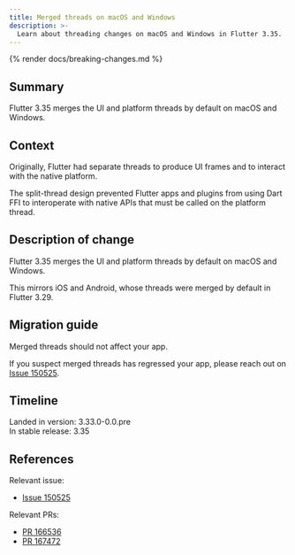 ```yaml
---
title: Merged threads on macOS and Windows
description: >-
  Learn about threading changes on macOS and Windows in Flutter 3.35.
---
```


{% render docs/breaking-changes.md %}

## Summary

Flutter 3.35 merges the UI and platform threads by default on macOS and Windows.

## Context

Originally, Flutter had separate threads to produce UI frames and to
interact with the native platform.

The split-thread design prevented Flutter apps and plugins from using Dart FFI
to interoperate with native APIs that must be called on the platform thread.

## Description of change

Flutter 3.35 merges the UI and platform threads by default on macOS and Windows.

This mirrors iOS and Android, whose threads were merged by default in
Flutter 3.29.

## Migration guide

Merged threads should not affect your app.

If you suspect merged threads has regressed your app, please reach out on 
[Issue 150525][].

## Timeline

Landed in version: 3.33.0-0.0.pre<br>
In stable release: 3.35

## References

Relevant issue:

* [Issue 150525][]

Relevant PRs:

* [PR 166536][]
* [PR 167472][]

[Issue 150525]: {{site.repo.flutter}}/issues/150525
[PR 166536]: {{site.repo.flutter}}/pull/166536
[PR 167472]: {{site.repo.flutter}}/pull/167472

